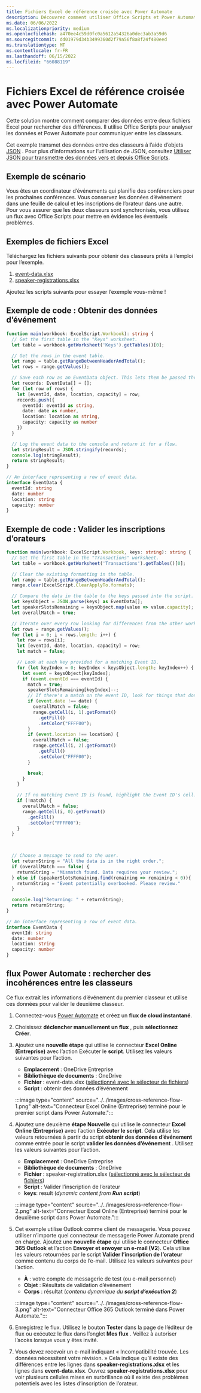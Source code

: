 ```yaml
---
title: Fichiers Excel de référence croisée avec Power Automate
description: Découvrez comment utiliser Office Scripts et Power Automate pour référencer et mettre en forme un fichier Excel.
ms.date: 06/06/2022
ms.localizationpriority: medium
ms.openlocfilehash: a470ee4c59d0fc0a5612a54326a0dec3ab3a59d6
ms.sourcegitcommit: dd01979d34b3499360d2f79a56f8a8f24f480eed
ms.translationtype: MT
ms.contentlocale: fr-FR
ms.lasthandoff: 06/15/2022
ms.locfileid: "66088119"
---
```

# <a name="cross-reference-excel-files-with-power-automate"></a>Fichiers Excel de référence croisée avec Power Automate

Cette solution montre comment comparer des données entre deux fichiers Excel pour rechercher des différences. Il utilise Office Scripts pour analyser les données et Power Automate pour communiquer entre les classeurs.

Cet exemple transmet des données entre des classeurs à l’aide d’objets [JSON](https://www.w3schools.com/whatis/whatis_json.asp) . Pour plus d’informations sur l’utilisation de JSON, consultez [Utiliser JSON pour transmettre des données vers et depuis Office Scripts](../../develop/use-json.md).

## <a name="example-scenario"></a>Exemple de scénario

Vous êtes un coordinateur d’événements qui planifie des conférenciers pour les prochaines conférences. Vous conservez les données d’événement dans une feuille de calcul et les inscriptions de l’orateur dans une autre. Pour vous assurer que les deux classeurs sont synchronisés, vous utilisez un flux avec Office Scripts pour mettre en évidence les éventuels problèmes.

## <a name="sample-excel-files"></a>Exemples de fichiers Excel

Téléchargez les fichiers suivants pour obtenir des classeurs prêts à l’emploi pour l’exemple.

1. <a href="event-data.xlsx">event-data.xlsx</a>
1. <a href="speaker-registrations.xlsx">speaker-registrations.xlsx</a>

Ajoutez les scripts suivants pour essayer l’exemple vous-même !

## <a name="sample-code-get-event-data"></a>Exemple de code : Obtenir des données d’événement

```TypeScript
function main(workbook: ExcelScript.Workbook): string {
  // Get the first table in the "Keys" worksheet.
  let table = workbook.getWorksheet('Keys').getTables()[0];

  // Get the rows in the event table.
  let range = table.getRangeBetweenHeaderAndTotal();
  let rows = range.getValues();

  // Save each row as an EventData object. This lets them be passed through Power Automate.
  let records: EventData[] = [];
  for (let row of rows) {
    let [eventId, date, location, capacity] = row;
    records.push({
      eventId: eventId as string,
      date: date as number,
      location: location as string,
      capacity: capacity as number
    })
  }

  // Log the event data to the console and return it for a flow.
  let stringResult = JSON.stringify(records);
  console.log(stringResult);
  return stringResult;
}

// An interface representing a row of event data.
interface EventData {
  eventId: string
  date: number
  location: string
  capacity: number
}
```

## <a name="sample-code-validate-speaker-registrations"></a>Exemple de code : Valider les inscriptions d’orateurs

```TypeScript
function main(workbook: ExcelScript.Workbook, keys: string): string {
  // Get the first table in the "Transactions" worksheet.
  let table = workbook.getWorksheet('Transactions').getTables()[0];

  // Clear the existing formatting in the table.
  let range = table.getRangeBetweenHeaderAndTotal();
  range.clear(ExcelScript.ClearApplyTo.formats);

  // Compare the data in the table to the keys passed into the script.
  let keysObject = JSON.parse(keys) as EventData[];
  let speakerSlotsRemaining = keysObject.map(value => value.capacity);
  let overallMatch = true;

  // Iterate over every row looking for differences from the other worksheet.
  let rows = range.getValues();
  for (let i = 0; i < rows.length; i++) {
    let row = rows[i];
    let [eventId, date, location, capacity] = row;
    let match = false;

    // Look at each key provided for a matching Event ID.
    for (let keyIndex = 0; keyIndex < keysObject.length; keyIndex++) {
      let event = keysObject[keyIndex];
      if (event.eventId === eventId) {
        match = true;
        speakerSlotsRemaining[keyIndex]--;
        // If there's a match on the event ID, look for things that don't match and highlight them.
        if (event.date !== date) {
          overallMatch = false;
          range.getCell(i, 1).getFormat()
            .getFill()
            .setColor("FFFF00");
        }
        if (event.location !== location) {
          overallMatch = false;
          range.getCell(i, 2).getFormat()
            .getFill()
            .setColor("FFFF00");
        }

        break;
      }
    }

    // If no matching Event ID is found, highlight the Event ID's cell.
    if (!match) {
      overallMatch = false;
      range.getCell(i, 0).getFormat()
        .getFill()
        .setColor("FFFF00");
    }
  }

  

  // Choose a message to send to the user.
  let returnString = "All the data is in the right order.";
  if (overallMatch === false) {
    returnString = "Mismatch found. Data requires your review.";
  } else if (speakerSlotsRemaining.find(remaining => remaining < 0)){
    returnString = "Event potentially overbooked. Please review."
  }

  console.log("Returning: " + returnString);
  return returnString;
}

// An interface representing a row of event data.
interface EventData {
  eventId: string
  date: number
  location: string
  capacity: number
}
```

## <a name="power-automate-flow-check-for-inconsistencies-across-the-workbooks"></a>flux Power Automate : rechercher des incohérences entre les classeurs

Ce flux extrait les informations d’événement du premier classeur et utilise ces données pour valider le deuxième classeur.

1. Connectez-vous [Power Automate](https://flow.microsoft.com) et créez un **flux de cloud instantané**.
1. Choisissez **déclencher manuellement un flux** , puis **sélectionnez Créer**.
1. Ajoutez une **nouvelle étape** qui utilise le connecteur **Excel Online (Entreprise)** avec l’action Exécuter le **script**. Utilisez les valeurs suivantes pour l’action.
    * **Emplacement** : OneDrive Entreprise
    * **Bibliothèque de documents** : OneDrive
    * **Fichier** : event-data.xlsx ([sélectionné avec le sélecteur de fichiers](../../testing/power-automate-troubleshooting.md#select-workbooks-with-the-file-browser-control))
    * **Script** : obtenir des données d’événement

    :::image type="content" source="../../images/cross-reference-flow-1.png" alt-text="Connecteur Excel Online (Entreprise) terminé pour le premier script dans Power Automate.":::

1. Ajoutez une deuxième **étape Nouvelle** qui utilise le connecteur **Excel Online (Entreprise)** avec l’action **Exécuter le script**. Cela utilise les valeurs retournées à partir du script **obtenir des données d’événement** comme entrée pour le script **valider les données d’événement** . Utilisez les valeurs suivantes pour l’action.
    * **Emplacement** : OneDrive Entreprise
    * **Bibliothèque de documents** : OneDrive
    * **Fichier** : speaker-registration.xlsx ([sélectionné avec le sélecteur de fichiers](../../testing/power-automate-troubleshooting.md#select-workbooks-with-the-file-browser-control))
    * **Script** : Valider l’inscription de l’orateur
    * **keys**: result (_dynamic content from **Run script**_)

    :::image type="content" source="../../images/cross-reference-flow-2.png" alt-text="Connecteur Excel Online (Entreprise) terminé pour le deuxième script dans Power Automate.":::
1. Cet exemple utilise Outlook comme client de messagerie. Vous pouvez utiliser n’importe quel connecteur de messagerie Power Automate prend en charge. Ajoutez une **nouvelle étape** qui utilise le connecteur **Office 365 Outlook** et l’action **Envoyer et envoyer un e-mail (V2**). Cela utilise les valeurs retournées par le script **Valider l’inscription de l’orateur** comme contenu du corps de l’e-mail. Utilisez les valeurs suivantes pour l’action.
    * **À** : votre compte de messagerie de test (ou e-mail personnel)
    * **Objet** : Résultats de validation d’événement
    * **Corps** : résultat (_contenu dynamique du **script d’exécution 2**_)

    :::image type="content" source="../../images/cross-reference-flow-3.png" alt-text="Connecteur Office 365 Outlook terminé dans Power Automate.":::
1. Enregistrez le flux. Utilisez le bouton **Tester** dans la page de l’éditeur de flux ou exécutez le flux dans l’onglet **Mes flux** . Veillez à autoriser l’accès lorsque vous y êtes invité.
1. Vous devez recevoir un e-mail indiquant « Incompatibilité trouvée. Les données nécessitent votre révision. » Cela indique qu’il existe des différences entre les lignes dans **speaker-registrations.xlsx** et les lignes dans **event-data.xlsx**. Ouvrez **speaker-registrations.xlsx** pour voir plusieurs cellules mises en surbrillance où il existe des problèmes potentiels avec les listes d’inscription de l’orateur.
